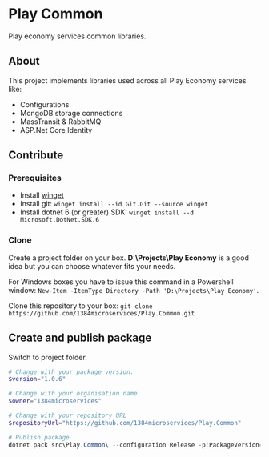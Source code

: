 # Play Common
Play economy services common libraries.

## About
This project implements libraries used across all Play Economy services like:
* Configurations
* MongoDB storage connections
* MassTransit & RabbitMQ
* ASP.Net Core Identity

## Contribute
### Prerequisites
* Install [winget](https://learn.microsoft.com/en-us/windows/package-manager/winget/)
* Install git: `winget install --id Git.Git --source winget`
* Install dotnet 6 (or greater) SDK: `winget install --d Microsoft.DotNet.SDK.6`

### Clone
Create a project folder on your box. **D:\Projects\Play Economy** is a good idea but you can choose whatever fits your needs.

For Windows boxes you have to issue this command in a Powershell window: `New-Item -ItemType Directory -Path 'D:\Projects\Play Economy'`.

Clone this repository to your box: `git clone https://github.com/1384microservices/Play.Common.git`

## Create and publish package
Switch to project folder.
``` powershell
# Change with your package version.
$version="1.0.6"

# Change with your organisation name.
$owner="1384microservices"

# Change with your repository URL
$repositoryUrl="https://github.com/1384microservices/Play.Common"

# Publish package
dotnet pack src\Play.Common\ --configuration Release -p:PackageVersion=$version -p:$repositoryUrl -o ..\packages
```